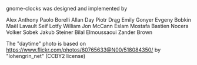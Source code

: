 gnome-clocks was designed and implemented by

Alex Anthony
Paolo Borelli
Allan Day
Piotr Drąg
Emily Gonyer
Evgeny Bobkin
Maël Lavault
Seif Lotfy
William Jon McCann
Eslam Mostafa
Bastien Nocera
Volker Sobek
Jakub Steiner
Bilal Elmoussaoui
Zander Brown


The "daytime" photo is based on https://www.flickr.com/photos/60765633@N00/518084350/ by "lohengrin_net" (CCBY2 license)
